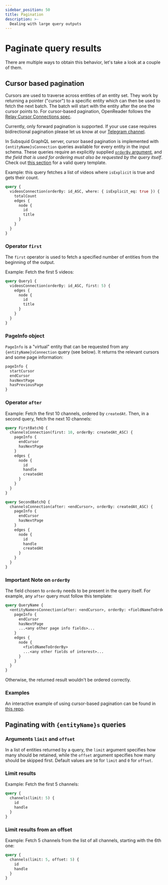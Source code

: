 ```yaml
---
sidebar_position: 50
title: Pagination
description: >-
  Dealing with large query outputs
---
```


# Paginate query results

There are multiple ways to obtain this behavior, let's take a look at a couple of them.

## Cursor based pagination

Cursors are used to traverse across entities of an entity set. They work by returning a pointer ("cursor") to a specific entity which can then be used to fetch the next batch. The batch will start with the entity after the one the cursor points to. For cursor-based pagination, OpenReader follows the [Relay Cursor Connections spec](https://relay.dev/graphql/connections.htm).

Currently, only forward pagination is supported. If your use case requires bidirectional pagination please let us know at our [Telegram channel](https://t.me/HydraDevs).

In Subsquid GraphQL server, cursor based pagination is implemented with `{entityName}sConnection` queries available for every entity in the input schema. These queries require an explicitly supplied [`orderBy` argument](/sdk/reference/graphql-server/openreader/sorting), and *the field that is used for ordering must also be requested by the query itself*. Check out [this section](/sdk/reference/graphql-server/openreader/paginate-query-results/#important-note-on-orderby) for a valid query template.

Example: this query fetches a list of videos where `isExplicit` is true and gets their count.

```graphql
query {
  videosConnection(orderBy: id_ASC, where: { isExplicit_eq: true }) {
    totalCount
    edges {
      node {
        id
        title
      }
    }
  }
}
```

### **Operator `first`**

The `first` operator is used to fetch a specified number of entities from the beginning of the output.

Example: Fetch the first 5 videos:

```graphql
query Query1 {
  videosConnection(orderBy: id_ASC, first: 5) {
    edges {
      node {
        id
        title
      }
    }
  }
}
```

### **PageInfo object**

`PageInfo` is a "virtual" entity that can be requested from any `{entityName}sConnection` query (see below). It returns the relevant cursors and some page information:

```graphql
pageInfo {
  startCursor
  endCursor
  hasNextPage
  hasPreviousPage
}
```

### **Operator `after`**

Example: Fetch the first 10 channels, ordered by `createdAt`. Then, in a second query, fetch the next 10 channels:

```graphql
query FirstBatchQ {
  channelsConnection(first: 10, orderBy: createdAt_ASC) {
    pageInfo {
      endCursor
      hasNextPage
    }
    edges {
      node {
        id
        handle
        createdAt
      }
    }
  }
}

query SecondBatchQ {
  channelsConnection(after: <endCursor>, orderBy: createdAt_ASC) {
    pageInfo {
      endCursor
      hasNextPage
    }
    edges {
      node {
        id
        handle
        createdAt
      }
    }
  }
}
```

### **Important Note on `orderBy`**

The field chosen to `orderBy` needs to be present in the query itself. For example, any `after` query must follow this template:

```graphql
query QueryName {
  <entityName>sConnection(after: <endCursor>, orderBy: <fieldNameToOrderBy>_ASC) {
    pageInfo {
      endCursor
      hasNextPage
      ...<any other page info fields>...
    }
    edges {
      node {
        <fieldNameToOrderBy>
        ...<any other fields of interest>...
      }
    }
  }
}
```
Otherwise, the returned result wouldn't be ordered correctly.

### Examples

An interactive example of using cursor-based pagination can be found in [this repo](https://github.com/subsquid-labs/cursor-pagination-client-example).

## Paginating with `{entityName}s` queries

### Arguments `limit` and `offset`

In a list of entities returned by a query, the `limit` argument specifies how many should be retained, while the `offset` argument specifies how many should be skipped first. Default values are `50` for `limit` and `0` for `offset`.

### **Limit results**

Example: Fetch the first 5 channels:

```graphql
query {
  channels(limit: 5) {
    id
    handle
  }
}
```

### **Limit results from an offset**

Example: Fetch 5 channels from the list of all channels, starting with the 6th one:

```graphql
query {
  channels(limit: 5, offset: 5) {
    id
    handle
  }
}
```

